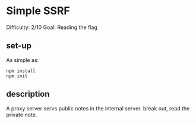 # Simple SSRF

Difficulty: 2/10
Goal: Reading the flag

## set-up
As simple as:
```
npm install
npm init
```
## description
A proxy server servs public notes in the internal server. break out, read the private note.
